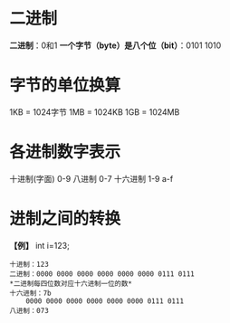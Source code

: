 # 二进制
**二进制**：0和1
**一个字节（byte）是八个位（bit）**：0101 1010

# 字节的单位换算
1KB = 1024字节
1MB = 1024KB
1GB = 1024MB


# 各进制数字表示
十进制(字面) 0-9
八进制 0-7
十六进制 1-9 a-f

# 进制之间的转换
**【例】** int i=123;
```
十进制：123
二进制：0000 0000 0000 0000 0000 0000 0111 0111
*二进制每四位数对应十六进制一位的数*
十六进制：7b
    0000 0000 0000 0000 0000 0000 0111 0111
八进制：073
```